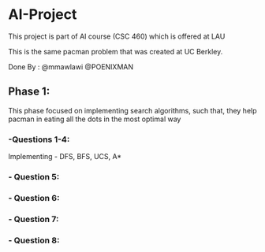 # AI-Project
This project is part of AI course (CSC 460) which is offered at LAU

This is the same pacman problem that was created at UC Berkley.

Done By : @mmawlawi
          @POENIXMAN

## Phase 1:
This phase focused on implementing search algorithms, such that, they help pacman in eating all the 
dots in the most optimal way



### -Questions 1-4: 

Implementing - DFS, BFS, UCS, A*

### - Question 5:

### - Question 6:

### - Question 7:


### - Question 8:



